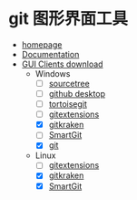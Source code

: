 # git 图形界面工具

- [homepage](https://git-scm.com/)
- [Documentation](https://git-scm.com/doc)
- [GUI Clients download](https://git-scm.com/downloads/guis)
  - Windows
    - [ ] [sourcetree](https://www.sourcetreeapp.com/)
    - [ ] [github desktop](https://desktop.github.com/)
    - [ ] [tortoisegit](https://tortoisegit.org/)
    - [ ] [gitextensions](https://gitextensions.github.io/)
    - [x] [gitkraken](https://www.gitkraken.com/)
    - [ ] [SmartGit](https://www.syntevo.com/smartgit/)
    - [x] [git](https://git-scm.com/download/win)
  - Linux
    - [ ] [gitextensions](https://gitextensions.github.io/)
    - [x] [gitkraken](https://www.gitkraken.com/)
    - [x] [SmartGit](https://www.syntevo.com/smartgit/)
